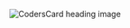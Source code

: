 ![CodersCard heading image](https://repository-images.githubusercontent.com/278138749/5af4b280-f5f5-11ea-86b5-5cd6206e0337 "CodersCard heading image")
